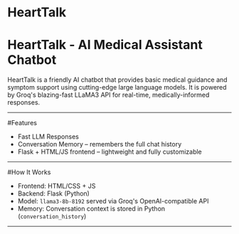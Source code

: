 # HeartTalk

# HeartTalk - AI Medical Assistant Chatbot

HeartTalk is a friendly AI chatbot that provides basic medical guidance and symptom support using cutting-edge large language models. It is powered by Groq's blazing-fast LLaMA3 API for real-time, medically-informed responses.

---

#Features

- Fast LLM Responses
- Conversation Memory – remembers the full chat history
- Flask + HTML/JS frontend – lightweight and fully customizable

---

#How It Works

- Frontend: HTML/CSS + JS
- Backend: Flask (Python)
- Model: `llama3-8b-8192` served via Groq's OpenAI-compatible API
- Memory: Conversation context is stored in Python (`conversation_history`)

---
